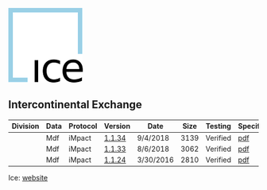 ![Ice](https://github.com/Open-Markets-Initiative/Directory/blob/master/Logos/Ice.png)


## Intercontinental Exchange

|Division | Data | Protocol | Version | Date | Size | Testing | Specification|
|--- | --- | --- | --- | --- | --- | --- | ---|
| | Mdf | iMpact | [1.1.34](https://github.com/Open-Markets-Initiative/CSharp.Packed.Structs/blob/master/Ice/Ice.Mdf.iMpact.v1.1.34.cs "Intercontinental Exchange 1.1.34 C# Structs") | 9/4/2018 | 3139 | Verified | [pdf](https://github.com/Open-Markets-Initiative/Directory/blob/master/Specifications/Ice/Ice.Mdf.iMpact.v1.1.34.pdf "Specification manual")|
| | Mdf | iMpact | [1.1.33](https://github.com/Open-Markets-Initiative/CSharp.Packed.Structs/blob/master/Ice/Ice.Mdf.iMpact.v1.1.33.cs "Intercontinental Exchange 1.1.33 C# Structs") | 8/6/2018 | 3062 | Verified | [pdf](https://github.com/Open-Markets-Initiative/Directory/blob/master/Specifications/Ice/Ice.Mdf.iMpact.v1.1.33.pdf "Specification manual")|
| | Mdf | iMpact | [1.1.24](https://github.com/Open-Markets-Initiative/CSharp.Packed.Structs/blob/master/Ice/Ice.Mdf.iMpact.v1.1.24.cs "Intercontinental Exchange 1.1.24 C# Structs") | 3/30/2016 | 2810 | Verified | [pdf](https://github.com/Open-Markets-Initiative/Directory/blob/master/Specifications/Ice/Ice.Mdf.iMpact.v1.1.24.pdf "Specification manual")|


Ice: [website](https://www.theice.com "Go to Intercontinental Exchange")

